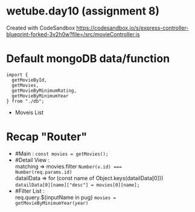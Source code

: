 # wetube.day10 (assignment 8)
Created with CodeSandbox
https://codesandbox.io/s/express-controller-blueprint-forked-3v2h0w?file=/src/movieController.js

# Default mongoDB data/function
```
import {
  getMovieById,
  getMovies,
  getMovieByMinimumRating,
  getMovieByMinimumYear
} from "./db";
```
- Moveis List

# Recap "Router"
- #Main : <code>const movies = getMovies();</code>   
- #Detail View :   
matching => movies.filter <code>Number(v.id) === Number(req.params.id)</code>   
datailData => for (const name of Object.keys(datailData[0])) <code>datailData[0][name]["desc"] = movies[0][name];</code>   
- #Filter List :   
req.query.${inputName in pug} <code>movies = getMovieByMinimumYear(year)</code>   
